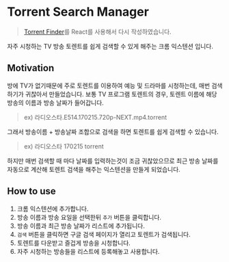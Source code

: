 # Torrent Search Manager
> [Torrent Finder](https://github.com/june0313/torrent-finder)를 React를 사용해서 다시 작성하였습니다.

자주 시청하는 TV 방송 토렌트를 쉽게 검색할 수 있게 해주는 크롬 익스텐션 입니다.

## Motivation
방에 TV가 없기때문에 주로 토렌트를 이용하여 예능 및 드라마를 시청하는데, 매번 검색하기가 귀찮아서 만들었습니다. 보통 TV 프로그램 토렌트의 경우, 토렌트 이름에 해당 방송의 이름과 방송 날짜가 들어갑니다.

> ex) 라디오스타.E514.170215.720p-NEXT.mp4.torrent

그래서 방송이름 + 방송날짜 조합으로 검색을 하면 토렌트를 쉽게 검색할 수 있습니다.

> ex) 라디오스타 170215 torrent

하지만 매번 검색할 때 마다 날짜를 입력하는것이 조금 귀찮았으므로 최근 방송 날짜를 자동으로 계산해 토렌트 검색을 해주는 익스텐션을 만들게 되었습니다.

## How to use
1. 크롬 익스텐션에 추가합니다.
2. 방송 이름과 방송 요일을 선택한뒤 `추가` 버튼을 클릭합니다.
3. 방송 이름과 최근 방송 날짜가 리스트에 추가됩니다.
4. `검색` 버튼을 클릭하면 구글 검색 페이지가 열리고 토렌트가 검색됩니다.
5. 토렌트를 다운받고 즐겁게 방송을 시청합니다.
6. 자주 시청하는 방송들을 리스트에 등록해놓고 사용합니다.